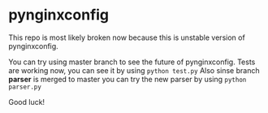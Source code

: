 pynginxconfig
=============

This repo is most likely broken now because this is unstable version of pynginxconfig.

You can try using master branch to see the future of pynginxconfig. Tests are working now, you can see it by using
`python test.py`
Also sinse branch **parser** is merged to master you can try the new parser by using `python parser.py`

Good luck!
